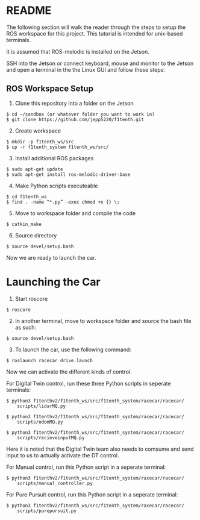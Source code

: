 # README

The following section will walk the reader through the steps to setup the ROS workspace for this project.
This tutorial is intended for unix-based terminals.

It is assumed that ROS-melodic is installed on the Jetson.

SSH into the Jetson or connect keyboard, mouse and monitor to the Jetson and open a terminal in the the Linux GUI and follow these steps:

## ROS Workspace Setup

1. Clone this repository into a folder on the Jetson

```console
$ cd ~/sandbox (or whatever folder you want to work in)
$ git clone https://github.com/jepp5220/f1tenth.git
```

2. Create workspace

```console
$ mkdir -p f1tenth_ws/src
$ cp -r f1tenth_system f1tenth_ws/src/
```

3. Install additional ROS packages

```console
$ sudo apt-get update
$ sudo apt-get install ros-melodic-driver-base
```

4. Make Python scripts executeable

```console
$ cd f1tenth_ws
$ find . -name “*.py” -exec chmod +x {} \;
```

5. Move to workspace folder and compile the code 

```console
$ catkin_make
```

6. Source directory

```console
$ source devel/setup.bash
```

Now we are ready to launch the car.

# Launching the Car



1. Start roscore

```console
$ roscore
```

2. In another terminal, move to workspace folder and source the bash file as such:

```console
$ source devel/setup.bash
```

3. To launch the car, use the following command:

```console
$ roslaunch racecar drive.launch
```

Now we can activate the different kinds of control.

For Digital Twin control, run these three Python scripts in seperate terminals:

```console
$ python3 f1tenthv2/f1tenth_ws/src/f1tenth_system/racecar/racecar/
    scripts/lidarMQ.py

$ python3 f1tenthv2/f1tenth_ws/src/f1tenth_system/racecar/racecar/
    scripts/odomMQ.py

$ python3 f1tenthv2/f1tenth_ws/src/f1tenth_system/racecar/racecar/
    scripts/recieveinputMQ.py
```
Here it is noted that the Digital Twin team also needs to comsume and send input to us to actually activate the DT control.

For Manual control, run this Python script in a seperate terminal:

```console
$ python3 f1tenthv2/f1tenth_ws/src/f1tenth_system/racecar/racecar/
    scripts/manual_controller.py
```

For Pure Pursuit control, run this Python script in a seperate terminal:

```console
$ python3 f1tenthv2/f1tenth_ws/src/f1tenth_system/racecar/racecar/
    scripts/purepursuit.py
```
